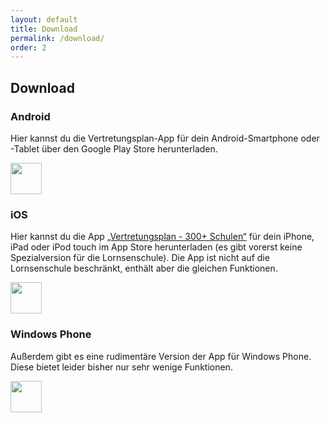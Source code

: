 ```yaml
---
layout: default
title: Download
permalink: /download/
order: 2
---
```


Download
--------

### Android

Hier kannst du die Vertretungsplan-App für dein Android-Smartphone oder -Tablet über den Google Play Store
herunterladen.

<a class="btn btn-primary btn-embossed" href="https://play.google.com/store/apps/details?id={{ site.android_packagename }}">
    <img height="50" src="{{ '/img/google_play.svg' | prepend: site.baseurl }}"/>
</a>

### iOS

Hier kannst du die App [„Vertretungsplan - 300+ Schulen“](https://vertretungsplan.me/) für dein iPhone, iPad oder iPod
touch im App Store herunterladen (es gibt vorerst keine Spezialversion für die Lornsenschule). Die App ist nicht auf die
Lornsenschule beschränkt, enthält aber die gleichen Funktionen.

<a class="btn btn-primary btn-embossed" href="https://itunes.apple.com/de/app/id{{ site.apple_app_id }}?mt=8">
    <img height="50" src="{{ '/img/apple_app_store.svg' | prepend: site.baseurl }}"/>
</a>

### Windows Phone

Außerdem gibt es eine rudimentäre Version der App für Windows Phone. Diese bietet leider bisher nur sehr wenige Funktionen.

<a class="btn btn-primary btn-embossed" href="{{ site.windows_phone_url }}">
    <img height="50" src="{{ '/img/microsoft.svg' | prepend: site.baseurl }}"/>
</a>